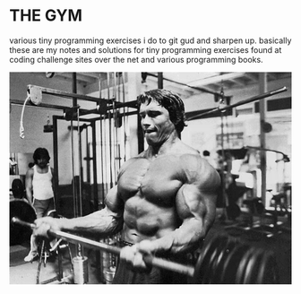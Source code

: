 # THE GYM

various tiny programming exercises i do to git gud and sharpen up. basically these are my notes and solutions for tiny programming exercises found at coding challenge sites over the net and various programming books.  

![](arnold-schwarzengger.jpeg)